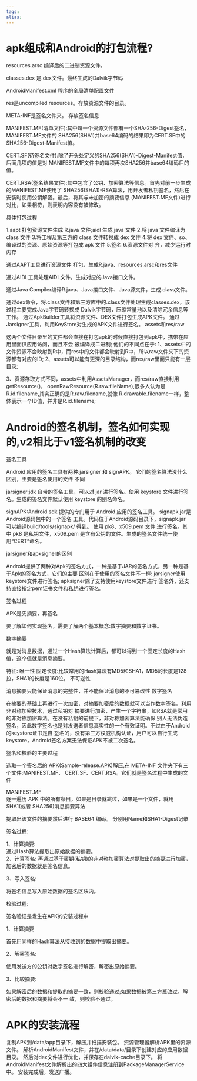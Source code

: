 ```yaml
---
tags: 
alias:
---
```

# apk组成和Android的打包流程?
resources.arsc 编译后的二进制资源文件。

classes.dex 是.dex文件。最终生成的Dalvik字节码

AndroidManifest.xml 程序的全局清单配置文件

res是uncompiled resources。存放资源文件的目录。

META-INF是签名文件夹。 存放签名信息

MANIFEST.MF(清单文件):其中每一个资源文件都有一个SHA-256-Digest签名，MANIFEST.MF文件的 SHA256(SHA1)并base64编码的结果即为CERT.SF中的SHA256-Digest-Manifest值。

CERT.SF(待签名文件):除了开头处定义的SHA256(SHA1)-Digest-Manifest值，后面几项的值是对 MANIFEST.MF文件中的每项再次SHA256并base64编码后的值。

CERT.RSA(签名结果文件):其中包含了公钥、加密算法等信息。首先对前一步生成的MANIFEST.MF使用了 SHA256(SHA1)-RSA算法，用开发者私钥签名，然后在安装时使用公钥解密。最后，将其与未加密的摘要信息 (MANIFEST.MF文件)进行对比，如果相符，则表明内容没有被修改。

具体打包过程

1.aapt 打包资源文件生成 R.java 文件;aidl 生成 java 文件 2.将 java 文件编译为 class 文件 3.将工程及第三方的 class 文件转换成 dex 文件 4.将 dex 文件、so、编译过的资源、原始资源等打包成 apk 文件 5.签名 6.资源文件对 齐，减少运行时内存

通过AAPT工具进行资源文件 打包，生成R.java、resources.arsc和res文件

通过AIDL工具处理AIDL文件，生成对应的Java接口文件。

通过Java Compiler编译R.java、Java接口文件、Java源文件，生成.class文件。

通过dex命令，将.class文件和第三方库中的.class文件处理生成classes.dex，该过程主要完成Java字节码转换成 Dalvik字节码，压缩常量池以及清除冗余信息等工作。
通过ApkBuilder工具将资源文件、DEX文件打包生成APK文件。 通过Jarsigner工具，利用KeyStore对生成的APK文件进行签名。 assets和res/raw

这两个文件目录里的文件都会直接在打包apk的时候直接打包到apk中，携带在应用里面供应用访问，而且不会 被编译成二进制;
他们的不同点在于: 1、assets中的文件资源不会映射到R中，而res中的文件都会映射到R中，所以raw文件夹下的资源都有对应的ID; 2、assets可以能有更深的目录结构，而res/raw里面只能有一层目录;

3、资源存取方式不同，assets中利用AssetsManager，而res/raw直接利用getResource()， openRawResource(R.raw.fileName),很多人认为是R.id.filename,其实正确的是R.raw.filename,就像 R.drawable.filename一样，整体表示一个ID值，并非是R.id.filename;
# Android的签名机制，签名如何实现的,v2相比于v1签名机制的改变
签名工具

Android 应用的签名工具有两种:jarsigner 和 signAPK。 它们的签名算法没什么区别，主要是签名使用的文件 不同

jarsigner:jdk 自带的签名工具，可以对 jar 进行签名。使用 keystore 文件进行签名。生成的签名文件默认使用 keystore 的别名命名。

signAPK:Android sdk 提供的专门用于 Android 应用的签名工具。 signapk.jar是Android源码包中的一个签名 工具。代码位于Android源码目录下，signapk.jar 可以编译build/tools/signapk/ 得到。 使用 pk8、x509.pem 文件 进行签名。其中 pk8 是私钥文件，x509.pem 是含有公钥的文件。生成的签名文件统一使用“CERT”命名。

jarsigner和apksigner的区别

Android提供了两种对Apk的签名方式，一种是基于JAR的签名方式，另一种是基于Apk的签名方式，它们的主要 区别在于使用的签名文件不一样: jarsigner使用keystore文件进行签名; apksigner除了支持使用keystore文件进行 签名外，还支持直接指定pem证书文件和私钥进行签名。

签名过程

APK是先摘要，再签名

  要了解如何实现签名，需要了解两个基本概念:数字摘要和数字证书。

数字摘要

就是对消息数据，通过一个Hash算法计算后，都可以得到一个固定长度的Hash值，这个值就是消息摘要。

特征: 唯一性 固定长度:比较常用的Hash算法有MD5和SHA1，MD5的长度是128拉，SHA1的长度是160位。 不可逆性

  消息摘要只能保证消息的完整性，并不能保证消息的不可篡改性
数字签名

在摘要的基础上再进行一次加密，对摘要加密后的数据就可以当作数字签名。利用非对称加密技术，通过私钥对 摘要进行加密，产生一个字符串，如RSA就是常用的非对称加密算法。在没有私钥的前提下，非对称加密算法能确保 别人无法伪造签名，因此数字签名也是对发送者信息真实性的一个有效证明。不过由于Android的keystore证书是自 签名的，没有第三方权威机构认证，用户可以自行生成keystore，Android签名方案无法保证APK不被二次签名。

签名和校验的主要过程


选取一个签名后的 APK(Sample-release.APK)解压,在 META-INF 文件夹下有三个文件:MANIFEST.MF、 CERT.SF、CERT.RSA。它们就是签名过程中生成的文件

MANIFEST.MF  
逐一遍历 APK 中的所有条目，如果是目录就跳过，如果是一个文件，就用 SHA1(或者 SHA256)消息摘要算法

提取出该文件的摘要然后进行 BASE64 编码。 分别用Name和SHA1-Digest记录

签名过程:

1、计算摘要:  
通过Hash算法提取出原始数据的摘要。  
2、计算签名: 再通过基于密钥(私钥)的非对称加密算法对提取出的摘要进行加密，加密后的数据就是签名信息。

3、写入签名:

  将签名信息写入原始数据的签名区块内。

校验过程:

签名验证是发生在APK的安装过程中

1、计算摘要

首先用同样的Hash算法从接收到的数据中提取出摘要。

2、解密签名:

  使用发送方的公钥对数字签名进行解密，解密出原始摘要。

3、比较摘要:

  如果解密后的数据和提取的摘要一致，则校验通过;如果数据被第三方篡改过，解密后的数据和摘要将会不一
致，则校验不通过。


# APK的安装流程
复制APK到/data/app目录下，解压并扫描安装包。 资源管理器解析APK里的资源文件。 解析AndroidManifest文件，并在/data/data/目录下创建对应的应用数据目录。 然后对dex文件进行优化，并保存在dalvik-cache目录下。 将AndroidManifest文件解析出的四大组件信息注册到PackageManagerService中。 安装完成后，发送广播。

